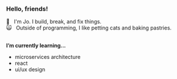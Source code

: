### Hello, friends!
<p>💬  &nbsp; I'm Jo. I build, break, and fix things.<br>
  🙀 &nbsp; Outside of programming, I like petting cats and baking pastries.<br>
</p>

<br>
<b>I’m currently learning... </b>
<ul>
  <li>microservices architecture</li>
  <li>react</li>
  <li>ui/ux design</li>
</ul>


